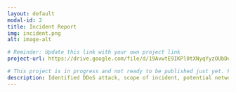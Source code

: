 ```yaml
---
layout: default
modal-id: 2
title: Incident Report
img: incident.png
alt: image-alt

# Reminder: Update this link with your own project link
project-url: https://drive.google.com/file/d/19AvwtE9IKPl0tXNyqYyzOUbDeJ28SOFV/view?usp=sharing

# This project is in progress and not ready to be published just yet. Please contact me if you'd like a sneak peek. Otherwise, stay tuned!
description: Identified DDoS attack, scope of incident, potential network vulnerabilities and protection measures, and properly documented analysis and recovery plans in order to restore normal operations and maintain alignment with NIST CSF best practices.
---
```

